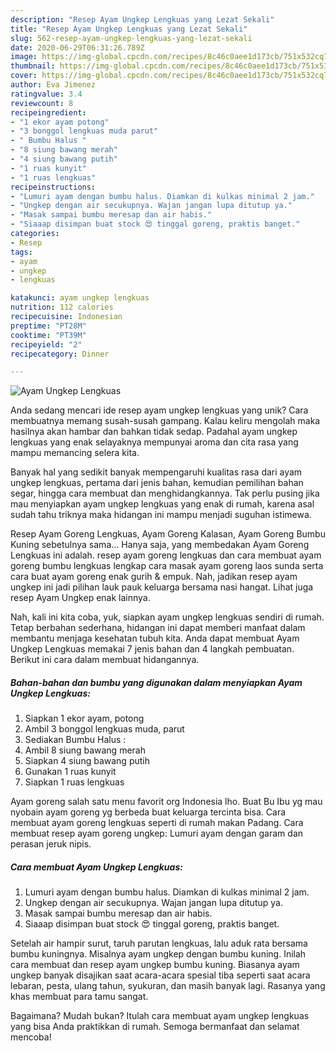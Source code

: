 ```yaml
---
description: "Resep Ayam Ungkep Lengkuas yang Lezat Sekali"
title: "Resep Ayam Ungkep Lengkuas yang Lezat Sekali"
slug: 562-resep-ayam-ungkep-lengkuas-yang-lezat-sekali
date: 2020-06-29T06:31:26.789Z
image: https://img-global.cpcdn.com/recipes/8c46c0aee1d173cb/751x532cq70/ayam-ungkep-lengkuas-foto-resep-utama.jpg
thumbnail: https://img-global.cpcdn.com/recipes/8c46c0aee1d173cb/751x532cq70/ayam-ungkep-lengkuas-foto-resep-utama.jpg
cover: https://img-global.cpcdn.com/recipes/8c46c0aee1d173cb/751x532cq70/ayam-ungkep-lengkuas-foto-resep-utama.jpg
author: Eva Jimenez
ratingvalue: 3.4
reviewcount: 8
recipeingredient:
- "1 ekor ayam potong"
- "3 bonggol lengkuas muda parut"
- " Bumbu Halus "
- "8 siung bawang merah"
- "4 siung bawang putih"
- "1 ruas kunyit"
- "1 ruas lengkuas"
recipeinstructions:
- "Lumuri ayam dengan bumbu halus. Diamkan di kulkas minimal 2 jam."
- "Ungkep dengan air secukupnya. Wajan jangan lupa ditutup ya."
- "Masak sampai bumbu meresap dan air habis."
- "Siaaap disimpan buat stock 😍 tinggal goreng, praktis banget."
categories:
- Resep
tags:
- ayam
- ungkep
- lengkuas

katakunci: ayam ungkep lengkuas 
nutrition: 112 calories
recipecuisine: Indonesian
preptime: "PT28M"
cooktime: "PT39M"
recipeyield: "2"
recipecategory: Dinner

---
```



![Ayam Ungkep Lengkuas](https://img-global.cpcdn.com/recipes/8c46c0aee1d173cb/751x532cq70/ayam-ungkep-lengkuas-foto-resep-utama.jpg)

Anda sedang mencari ide resep ayam ungkep lengkuas yang unik? Cara membuatnya memang susah-susah gampang. Kalau keliru mengolah maka hasilnya akan hambar dan bahkan tidak sedap. Padahal ayam ungkep lengkuas yang enak selayaknya mempunyai aroma dan cita rasa yang mampu memancing selera kita.

Banyak hal yang sedikit banyak mempengaruhi kualitas rasa dari ayam ungkep lengkuas, pertama dari jenis bahan, kemudian pemilihan bahan segar, hingga cara membuat dan menghidangkannya. Tak perlu pusing jika mau menyiapkan ayam ungkep lengkuas yang enak di rumah, karena asal sudah tahu triknya maka hidangan ini mampu menjadi suguhan istimewa.

Resep Ayam Goreng Lengkuas, Ayam Goreng Kalasan, Ayam Goreng Bumbu Kuning sebetulnya sama… Hanya saja, yang membedakan Ayam Goreng Lengkuas ini adalah. resep ayam goreng lengkuas dan cara membuat ayam goreng bumbu lengkuas lengkap cara masak ayam goreng laos sunda serta cara buat ayam goreng enak gurih &amp; empuk. Nah, jadikan resep ayam ungkep ini jadi pilihan lauk pauk keluarga bersama nasi hangat. Lihat juga resep Ayam Ungkep enak lainnya.


Nah, kali ini kita coba, yuk, siapkan ayam ungkep lengkuas sendiri di rumah. Tetap berbahan sederhana, hidangan ini dapat memberi manfaat dalam membantu menjaga kesehatan tubuh kita. Anda dapat membuat Ayam Ungkep Lengkuas memakai 7 jenis bahan dan 4 langkah pembuatan. Berikut ini cara dalam membuat hidangannya.

<!--inarticleads1-->

##### Bahan-bahan dan bumbu yang digunakan dalam menyiapkan Ayam Ungkep Lengkuas:

1. Siapkan 1 ekor ayam, potong
1. Ambil 3 bonggol lengkuas muda, parut
1. Sediakan  Bumbu Halus :
1. Ambil 8 siung bawang merah
1. Siapkan 4 siung bawang putih
1. Gunakan 1 ruas kunyit
1. Siapkan 1 ruas lengkuas


Ayam goreng salah satu menu favorit org Indonesia lho. Buat Bu Ibu yg mau nyobain ayam goreng yg berbeda buat keluarga tercinta bisa. Cara membuat ayam goreng lengkuas seperti di rumah makan Padang. Cara membuat resep ayam goreng ungkep: Lumuri ayam dengan garam dan perasan jeruk nipis. 

<!--inarticleads2-->

##### Cara membuat Ayam Ungkep Lengkuas:

1. Lumuri ayam dengan bumbu halus. Diamkan di kulkas minimal 2 jam.
1. Ungkep dengan air secukupnya. Wajan jangan lupa ditutup ya.
1. Masak sampai bumbu meresap dan air habis.
1. Siaaap disimpan buat stock 😍 tinggal goreng, praktis banget.


Setelah air hampir surut, taruh parutan lengkuas, lalu aduk rata bersama bumbu kuningnya. Misalnya ayam ungkep dengan bumbu kuning. Inilah cara membuat dan resep ayam ungkep bumbu kuning. Biasanya ayam ungkep banyak disajikan saat acara-acara spesial tiba seperti saat acara lebaran, pesta, ulang tahun, syukuran, dan masih banyak lagi. Rasanya yang khas membuat para tamu sangat. 

Bagaimana? Mudah bukan? Itulah cara membuat ayam ungkep lengkuas yang bisa Anda praktikkan di rumah. Semoga bermanfaat dan selamat mencoba!
